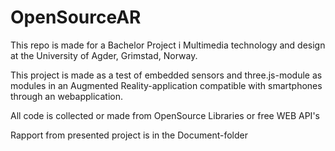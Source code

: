 # OpenSourceAR
This repo is made for a Bachelor Project i Multimedia technology and design at the University of Agder, Grimstad, Norway.

This project is made as a test of embedded sensors and three.js-module as modules in an Augmented Reality-application compatible with smartphones through an webapplication.

All code is collected or made from OpenSource Libraries or free WEB API's

Rapport from presented project is in the Document-folder


